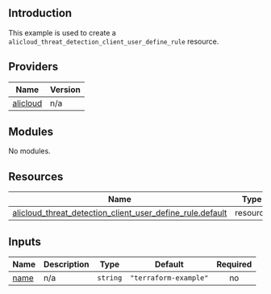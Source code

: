 <!-- BEGIN_TF_DOCS -->
## Introduction

This example is used to create a `alicloud_threat_detection_client_user_define_rule` resource.

## Providers

| Name | Version |
|------|---------|
| <a name="provider_alicloud"></a> [alicloud](#provider\_alicloud) | n/a |

## Modules

No modules.

## Resources

| Name | Type |
|------|------|
| [alicloud_threat_detection_client_user_define_rule.default](https://registry.terraform.io/providers/aliyun/alicloud/latest/docs/resources/threat_detection_client_user_define_rule) | resource |

## Inputs

| Name | Description | Type | Default | Required |
|------|-------------|------|---------|:--------:|
| <a name="input_name"></a> [name](#input\_name) | n/a | `string` | `"terraform-example"` | no |
<!-- END_TF_DOCS -->    